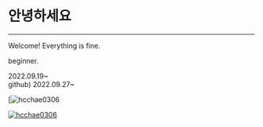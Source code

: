 # 안녕하세요
---
Welcome! Everything is fine.

beginner.

2022.09.19~   
github) 2022.09.27~

[![hcchae0306](https://activity-graph.herokuapp.com/graph?username=your-username)

[![hcchae0306](https://github-readme-stats.vercel.app/api?username=hcchae0306)](https://github.com/anuraghazra/github-readme-stats)
